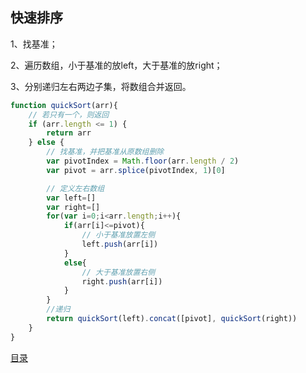 ## 快速排序

1、找基准；

2、遍历数组，小于基准的放left，大于基准的放right；

3、分别递归左右两边子集，将数组合并返回。

```Javascript
function quickSort(arr){
    // 若只有一个，则返回
    if (arr.length <= 1) {
        return arr
    } else {
        // 找基准，并把基准从原数组删除
        var pivotIndex = Math.floor(arr.length / 2)
        var pivot = arr.splice(pivotIndex, 1)[0]

        // 定义左右数组
        var left=[]
        var right=[]
        for(var i=0;i<arr.length;i++){
            if(arr[i]<=pivot){
                // 小于基准放置左侧
                left.push(arr[i])
            }
            else{
                // 大于基准放置右侧
                right.push(arr[i])
            }
        }
        //递归
        return quickSort(left).concat([pivot], quickSort(right))
    }
}
```
[目录](https://github.com/jines-z/note)
